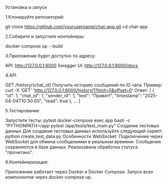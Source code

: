 Установка и запуск

1.Клонируйте репозиторий:

git clone https://github.com/yourusername/chat-app.git
cd chat-app

2.Соберите и запустите контейнеры:

docker-compose up --build

3.Приложение будет доступно по адресу:

API: http://127.0.0.1:8000
Swagger UI: http://127.0.0.1:8000/docs

4.API

GET /history/{chat_id}
Получить историю сообщений по ID чата.
Пример:
curl -X 'GET' 'http://127.0.0.1:8000/history/1?limit=5&offset=0'
Ответ:
[
  {
    "id": 1,
    "chat_id": 1,
    "sender_id": 1,
    "text": "Привет!",
    "timestamp": "2025-04-04T10:30:00",
    "read": true
  },
  ...
]

5.Тестирование

Запустите тесты:
pytest
docker-compose exec app bash -c "PYTHONPATH=/app pytest /app/tests/test_main.py"
Создание тестовых данных
Для создания тестовых данных используйте следующий скрипт:
python create_test_data.py
Особенности
WebSocket:
Подключение через WebSocket для обмена сообщениями в реальном времени.
Сообщения сохраняются в базе данных.
Реализована обработка статуса "прочитано".

6.Контейнеризация:

Приложение работает через Docker и Docker Compose.
Запуск всех компонентов через docker-compose up.

